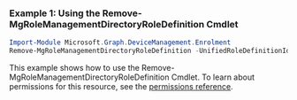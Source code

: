 ### Example 1: Using the Remove-MgRoleManagementDirectoryRoleDefinition Cmdlet
```powershell
Import-Module Microsoft.Graph.DeviceManagement.Enrolment
Remove-MgRoleManagementDirectoryRoleDefinition -UnifiedRoleDefinitionId $unifiedRoleDefinitionId
```
This example shows how to use the Remove-MgRoleManagementDirectoryRoleDefinition Cmdlet.
To learn about permissions for this resource, see the [permissions reference](/graph/permissions-reference).
